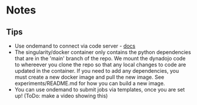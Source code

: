 # Notes

## Tips
- Use ondemand to connect via code server - [docs](https://www.sherlock.stanford.edu/docs/user-guide/ondemand/?h=templat#vs-code)
- The singularity/docker container only contains the python dependencies that are in the 'main' branch of the repo. We mount the dynadojo code to whereever you clone the repo so that any local changes to code are updated in the container. If you need to add any dependencies, you must create a new docker image and pull the new image. See experiments/README.md for how you can build a new image. 
- You can use ondemand to submit jobs via templates, once you are set up! (ToDo: make a video showing this)

<!--
## Steps to running on Sherlock
1. Clone dynadojo repo. The singularity container mounts to the repo so that code changes get propogated.
```
git clone https://github.com/DynaDojo/dynadojo.git
```
2. Make the results directory in Scratch
```
mkdir $SCRATCH/sherput
```
3. Make experiment params & run experiment
Make:
```
chmod +x dynadojo/experiments/sherlock/jobscripts/make.sh #make the script executable
srun --export=all  -c 1 dynadojo/experiments/sherlock/jobscripts/make.sh fd lds lr
```
AND run:
```
sbatch $HOME/dynadojo/experiments/sherlock/jobscripts/run.sbatch <path-to-params-see-prev-job-output> <optional-job-id-list>
```
OR all in one:
```
sbatch $HOME/dynadojo/experiments/sherlock/jobscripts/make_n_run.sbatch fd lds lr <optional-job-id-list>
```
4. Check if all jobs were run
```
source experiments/sherlock/scripts/session.sh #If on a login node
source experiments/sherlock/scripts/interactive.sh #to interactively run singularity container
python -m experiments check --data_dir experiments/outputs/<path-to-exp-output>
```
5. Re-run failed jobs
Repeat step 3 with `<optional-job-id-list>` outputted in step 4. 

6. Optionally, transfer output files to local computer 

7. Create plot
-->